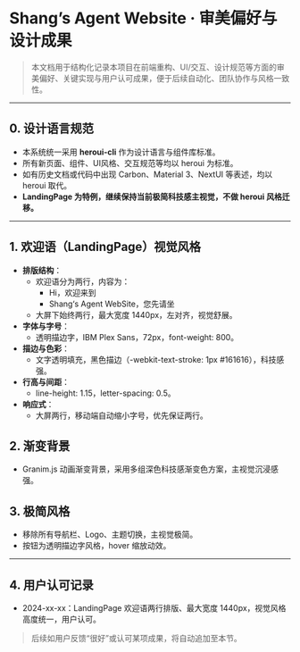 # Shang’s Agent Website · 审美偏好与设计成果

> 本文档用于结构化记录本项目在前端重构、UI/交互、设计规范等方面的审美偏好、关键实现与用户认可成果，便于后续自动化、团队协作与风格一致性。

---

## 0. 设计语言规范

- 本系统统一采用 **heroui-cli** 作为设计语言与组件库标准。
- 所有新页面、组件、UI风格、交互规范等均以 heroui 为标准。
- 如有历史文档或代码中出现 Carbon、Material 3、NextUI 等表述，均以 heroui 取代。
- **LandingPage 为特例，继续保持当前极简科技感主视觉，不做 heroui 风格迁移。**

---

## 1. 欢迎语（LandingPage）视觉风格

- **排版结构**：
  - 欢迎语分为两行，内容为：
    - Hi，欢迎来到
    - Shang‘s Agent WebSite，您先请坐
  - 大屏下始终两行，最大宽度 1440px，左对齐，视觉舒展。
- **字体与字号**：
  - 透明描边字，IBM Plex Sans，72px，font-weight: 800。
- **描边与色彩**：
  - 文字透明填充，黑色描边（-webkit-text-stroke: 1px #161616），科技感强。
- **行高与间距**：
  - line-height: 1.15，letter-spacing: 0.5。
- **响应式**：
  - 大屏两行，移动端自动缩小字号，优先保证两行。

## 2. 渐变背景

- Granim.js 动画渐变背景，采用多组深色科技感渐变色方案，主视觉沉浸感强。

## 3. 极简风格

- 移除所有导航栏、Logo、主题切换，主视觉极简。
- 按钮为透明描边字风格，hover 缩放动效。

---

## 4. 用户认可记录

- 2024-xx-xx：LandingPage 欢迎语两行排版、最大宽度 1440px，视觉风格高度统一，用户认可。

> 后续如用户反馈“很好”或认可某项成果，将自动追加至本节。
